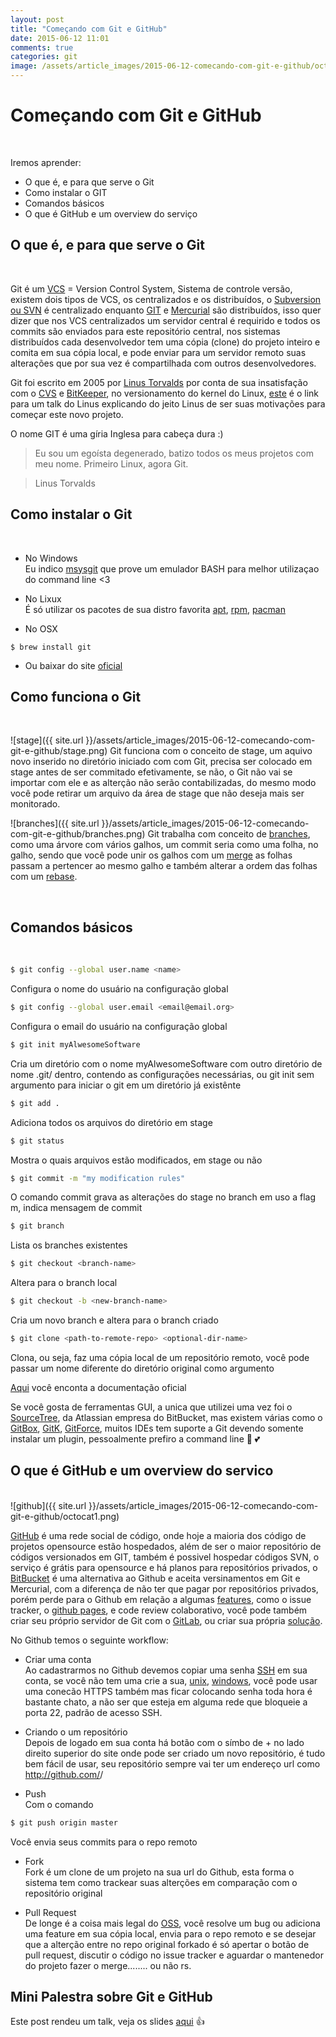 ```yaml
---
layout: post
title: "Começando com Git e GitHub"
date: 2015-06-12 11:01
comments: true
categories: git
image: /assets/article_images/2015-06-12-comecando-com-git-e-github/octocat.jpg
---
```

# Começando com Git e GitHub
<br />

Iremos aprender:

* O que é, e para que serve o Git
* Como instalar o GIT
* Comandos básicos
* O que é GitHub e um overview do serviço

## O que é, e para que serve o Git
<br />

Git é um [VCS](https://en.wikipedia.org/wiki/Revision_control) = Version Control System, Sistema de controle versão, existem dois tipos de VCS, os centralizados e os distribuídos, o [Subversion ou SVN](https://subversion.apache.org/) é centralizado enquanto [GIT](https://git-scm.com/) e
[Mercurial](https://mercurial.selenic.com/) são distribuídos, isso quer dizer que nos VCS centralizados um servidor central é requirido e todos os commits são enviados para este repositório central, nos sistemas distribuídos cada desenvolvedor tem uma cópia (clone) do projeto inteiro e comita em sua cópia local, e pode enviar para um servidor remoto suas alterações que por sua vez é compartilhada com outros desenvolvedores.

Git foi escrito em 2005 por [Linus Torvalds](https://en.wikipedia.org/wiki/Linus_Torvalds) por conta de sua insatisfação com o [CVS](http://www.nongnu.org/cvs/) e [BitKeeper](http://www.bitkeeper.com/), no versionamento do kernel do Linux, [este](https://www.youtube.com/watch?v=4XpnKHJAok8) é o link para um talk do Linus explicando do jeito Linus de ser suas motivações para começar este novo projeto.

O nome GIT é uma gíria Inglesa para cabeça dura :)
>Eu sou um egoísta degenerado, batizo todos os meus projetos com meu nome. Primeiro Linux, agora Git.

>Linus Torvalds


## Como instalar o Git
<br />

* No Windows <br />
Eu indico [msysgit](http://msysgit.github.io/) que prove um emulador BASH para melhor utilizaçao do command line <3

* No Lixux <br />
É só utilizar os pacotes de sua distro favorita [apt](http://linux.die.net/man/8/apt-get), [rpm](http://www.rpm.org/max-rpm/ch-rpm-install.html), [pacman](https://wiki.archlinux.org/index.php/Pacman)

* No OSX <br/>
```
$ brew install git
```
* Ou baixar do site [oficial](https://git-scm.com/downloads)

## Como funciona o Git
<br />

![stage]({{ site.url  }}/assets/article_images/2015-06-12-comecando-com-git-e-github/stage.png)
Git funciona com o conceito de stage, um aquivo novo inserido no diretório iniciado com com Git, precisa ser colocado em stage antes de ser commitado efetivamente, se não, o Git não vai se importar com ele e as alterção não serão contabilizadas, do mesmo modo você pode retirar um arquivo da área de stage que não deseja mais ser monitorado.

![branches]({{ site.url  }}/assets/article_images/2015-06-12-comecando-com-git-e-github/branches.png)
Git trabalha com conceito de [branches](https://git-scm.com/book/pt-br/v1/Ramifica%C3%A7%C3%A3o-Branching-no-Git-B%C3%A1sico-de-Branch-e-Merge), como uma árvore com vários galhos, um commit seria como uma folha, no galho, sendo que você pode unir os galhos com um [merge](https://git-scm.com/book/pt-br/v1/Ramifica%C3%A7%C3%A3o-Branching-no-Git-B%C3%A1sico-de-Branch-e-Merge) as folhas passam a pertencer ao mesmo galho e também alterar a ordem das folhas com um [rebase](https://git-scm.com/book/pt-br/v1/Ramifica%C3%A7%C3%A3o-Branching-no-Git-Rebasing).

<br />

## Comandos básicos
<br />

```bash
$ git config --global user.name <name>
```
Configura o nome do usuário na configuração global

```bash
$ git config --global user.email <email@email.org>
```
Configura o email do usuário na configuração global

```bash
$ git init myAlwesomeSoftware
```
Cria um diretório com o nome myAlwesomeSoftware com outro diretório de nome .git/ dentro, contendo as configurações necessárias, ou git init sem argumento para iniciar o git em um diretório já existênte

```bash
$ git add .
```
Adiciona todos os arquivos do diretório em stage

```bash
$ git status
```
Mostra o quais arquivos estão modificados, em stage ou não

```bash
$ git commit -m "my modification rules"
```
O comando commit grava as alterações do stage no branch em uso a flag m, indica mensagem de commit

```bash
$ git branch
```
Lista os branches existentes

```bash
$ git checkout <branch-name>
```
Altera para o branch local

```bash
$ git checkout -b <new-branch-name>
```
Cria um novo branch e altera para o branch criado

```bash
$ git clone <path-to-remote-repo> <optional-dir-name>
```
Clona, ou seja, faz uma cópia local de um repositório remoto, você pode passar um nome diferente do diretório original como argumento

[Aqui](https://git-scm.com/book/pt-br/v1) você enconta a documentação oficial

Se você gosta de ferramentas GUI, a unica que utilizei uma vez foi o [SourceTree](https://www.sourcetreeapp.com/), da Atlassian empresa do BitBucket, mas existem várias como o [GitBox](http://www.gitboxapp.com/), [GitK](http://gitk.sourceforge.net/), [GitForce](https://sites.google.com/site/gitforcetool/home), muitos IDEs tem suporte a Git devendo somente instalar um plugin, pessoalmente prefiro a command line 💪 💕

## O que é GitHub e um overview do servico
<br />
![github]({{ site.url }}/assets/article_images/2015-06-12-comecando-com-git-e-github/octocat1.png)

[GitHub](https://github.com/) é uma rede social de código, onde hoje a maioria dos código de projetos opensource estão hospedados, além de ser o maior repositório de códigos versionados em GIT, também é possivel hospedar códigos SVN, o serviço é grátis para opensource e há planos para repositórios privados, o [BitBucket](https://bitbucket.org/) é uma alternativa ao Github e aceita versinamentos em Git e Mercurial, com a diferença de não ter que pagar por repositórios privados, porém perde para o Github em relação a algumas [features](https://github.com/features), como o issue tracker, o [github pages](https://pages.github.com/), e code review colaborativo, você pode também criar seu próprio servidor de Git com o [GitLab](https://about.gitlab.com/), ou criar sua própria [solução](https://git-scm.com/book/pt-br/v1/Git-no-Servidor).
<br />

No Github temos o seguinte workflow:

* Criar uma conta <br />
Ao cadastrarmos no Github devemos copiar uma senha [SSH](https://en.wikipedia.org/wiki/Secure_Shell) em sua conta, se você não tem uma crie a sua,  [unix](https://git-scm.com/book/pt-br/v1/Git-no-Servidor-Gerando-Sua-Chave-P%C3%BAblica-SSH), [windows](http://wiki.locaweb.com.br/pt-br/Como_configurar_uma_chave_p%C3%BAblica_no_Windows%3F), você pode usar uma conecão HTTPS também mas ficar colocando senha toda hora é bastante chato, a não ser que esteja em alguma rede que bloqueie a porta 22, padrão de acesso SSH.

* Criando o um repositório <br />
Depois de logado em sua conta há botão com o símbo de + no lado direito superior do site onde pode ser criado um novo repositório, é tudo bem fácil de usar, seu repositório sempre vai ter um endereço url como http://github.com/<your-login>/<repo>

* Push <br />
Com o comando
```bash
$ git push origin master
```
Você envia seus commits para o repo remoto

* Fork <br />
Fork é um clone de um projeto na sua url do Github, esta forma o sistema tem como trackear suas alterções em comparação com o repositório original

* Pull Request <br />
De longe é a coisa mais legal do [OSS](https://en.wikipedia.org/wiki/Open-source_software), você resolve um bug ou adiciona uma feature em sua cópia local, envia para o repo remoto e se desejar que a alterção entre no repo original forkado é só apertar o botão de pull request, discutir o código no issue tracker e aguardar o mantenedor do projeto fazer o merge........ ou não rs.

## Mini Palestra sobre Git e GitHub
Este post rendeu um talk, veja os slides [aqui](http://heliohead.github.io/comecando_com_git_github/) 👍

<br />
<br />
